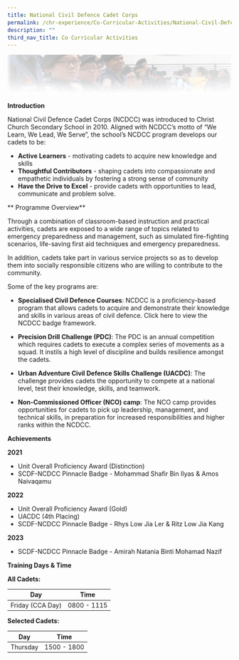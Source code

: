 ```yaml
---
title: National Civil Defence Cadet Corps
permalink: /chr-experience/Co-Curricular-Activities/National-Civil-Defence-Cadet-Corps/
description: ""
third_nav_title: Co Curricular Activities
---
```

![](/images/CCA/NCDCC.jpg)

**Introduction**

National Civil Defence Cadet Corps (NCDCC) was introduced to Christ Church Secondary School in 2010. Aligned with NCDCC’s motto of “We Learn, We Lead, We Serve”, the school’s NCDCC program develops our cadets to be:
- **Active Learners** - motivating cadets to acquire new knowledge and skills
- **Thoughtful Contributors** - shaping cadets into compassionate and empathetic individuals by fostering a strong sense of community
- **Have the Drive to Excel** - provide cadets with opportunities to lead, communicate and problem solve.

** Programme Overview**

Through a combination of classroom-based instruction and practical activities, cadets are exposed to a wide range of topics related to emergency preparedness and management, such as simulated fire-fighting scenarios, life-saving first aid techniques and emergency preparedness. 

In addition, cadets take part in various service projects so as to develop them into socially responsible citizens who are willing to contribute to the community.

Some of the key programs are:
- **Specialised Civil Defence Courses**: NCDCC is a proficiency-based program that allows cadets to acquire and demonstrate their knowledge and skills in various areas of civil defence. Click here to view the NCDCC badge framework.

- **Precision Drill Challenge (PDC)**: The PDC is an annual competition which requires cadets to execute a complex series of movements as a squad. It instils a high level of discipline and builds resilience amongst the cadets.

- **Urban Adventure Civil Defence Skills Challenge (UACDC)**: The challenge provides cadets the opportunity to compete at a national level, test their knowledge, skills, and teamwork.

- **Non-Commissioned Officer (NCO) camp**: The NCO camp provides opportunities for cadets to pick up leadership, management, and technical skills, in preparation for increased responsibilities and higher ranks within the NCDCC.

**Achievements**

**2021** <br>
- Unit Overall Proficiency Award (Distinction)
- SCDF-NCDCC Pinnacle Badge - Mohammad Shafir Bin Ilyas &amp; Amos Naivaqamu

**2022**
- Unit Overall Proficiency Award (Gold)
- UACDC (4th Placing)
- SCDF-NCDCC Pinnacle Badge - Rhys Low Jia Ler &amp; Ritz Low Jia Kang

**2023**
- SCDF-NCDCC Pinnacle Badge - Amirah Natania Binti Mohamad Nazif

**Training Days &amp; Time**

**All Cadets:**

| Day| Time | 
| -------- | -------- | 
| Friday (CCA Day) | 0800 - 1115 |

**Selected Cadets:**

| Day| Time | 
| -------- | -------- | 
| Thursday | 1500 - 1800 |